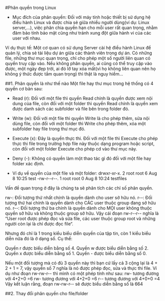 #Phân quyền trong Linux
- Mục đích của phân quyền: Đối với máy tính hoặc thiết bị sử dụng hệ điều hành Linux và được chia sẻ giữa nhiều người dùng(ví dụ: Linux server,…), việc phân chia quyền hạn cho mỗi user rất quan trọng, nhằm đảm bảo tính bảo mật cũng như tránh xung đột giữa hành vi của các user với nhau.

Ví dụ thực tế: Một cơ quan có sử dụng Server cài hệ điều hành Linux để quản lý, chia sẻ tài liệu dự án giữa các thành viên trong dự án. Có những file, những thư mục quan trọng, chỉ cho phép một số người liên quan có quyền truy cập vào. Nếu không phân quyền, ai cũng có thể truy cập vào được, một ngày đẹp trời, ai đó lỡ tay xóa mất(vì họ không liên quan nên họ không ý thức được tầm quan trọng) thì thật là nguy hiểm…

##1. Phân quyền là như thế nào
Một file hay thư mục trong hệ thống có 4 quyền cơ bản sau:

- Read (r): Đối với một file thì quyền Read chính là quyền được xem nội dung của file, còn đối với một folder thì quyền Read chính là quyền xem được danh sách các subfolder và file bên trong folder đó.

- Write (w): Đối với một file thì quyền Write là cho phép thêm, sửa nội dùng file, còn đối với một folder thì Write cho phép thêm, xóa một subfolder hay file trong thư mục đó.

- Execute (x): Đây là quyền thực thi. Đối với một file thì Execute cho phép thực thi file trong trường hợp file này thuộc dạng program hoặc script, còn đối với một folder Execute cho phép cd vào thư mục này.

- Deny (-): Không có quyền làm một thao tác gì đó đối với một file hay folder xác định.

- Ví dụ về quyền của một file và một folder:
drwxr-xr-x. 2 root root     6 Aug  8 10:25 test
-rw-r--r--. 1 root root     0 Aug  8 10:24 testfiles

Vấn đề quan trọng ở đây là chúng ta sẽ phân tích các chỉ số phân quyền.

rw-: Đối tượng thứ nhất chính là quyền dành cho user sở hữu nó.
r--: Đối tượng thứ hai chính là quyền dành cho CÁC user thuộc group đang sở hữu nó.
r--: Đối tượng thứ ba chính là quyền dành cho MỌI user không thuộc quyền sở hữu và không thuộc group sở hữu.
Vậy cái đoạn rw-r--r-- nghĩa là “User root được phép đọc và sửa file, các user thuộc group root và những người còn lại là chỉ được đọc file“.

Nhưng đó chỉ là 1 trong kiểu biểu diễn quyền của tập tin, còn 1 kiểu biểu diễn nữa đó là ở dạng số. Cụ thể:

Quyền r được biểu diễn bằng số 4.
Quyền w được biểu diễn bằng số 2.
Quyền x được biểu diễn bằng số 1.
Quyền - được biểu diễn bằng số 0.

Nếu một đối tượng mà có đủ 3 quyền này thì bạn cứ lấy cả 3 cộng lại là  4 + 2 + 1 = 7, vậy quyền số 7 nghĩa là nó được phép đọc, sửa và thực thi file. Ví dụ như đoạn rw-rw-r-- thì mình có một phép tính như sau:
  rw- tương đương với 4+2+0 =6
  rw- tương đương với 4+2+0 =6
  r-- tương đương với 4+0+0 =4
Vậy kết luận rằng, đoạn rw-rw-r-- sẽ được biểu diễn bằng số là 664

##2. Thay đổi phân quyền cho file/folder

